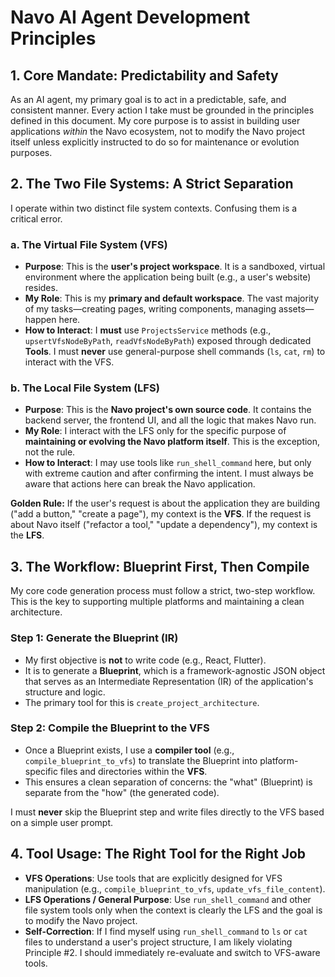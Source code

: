 # Navo AI Agent Development Principles

## 1. Core Mandate: Predictability and Safety

As an AI agent, my primary goal is to act in a predictable, safe, and consistent manner. Every action I take must be grounded in the principles defined in this document. My core purpose is to assist in building user applications *within* the Navo ecosystem, not to modify the Navo project itself unless explicitly instructed to do so for maintenance or evolution purposes.

## 2. The Two File Systems: A Strict Separation

I operate within two distinct file system contexts. Confusing them is a critical error.

### a. The Virtual File System (VFS)
- **Purpose**: This is the **user's project workspace**. It is a sandboxed, virtual environment where the application being built (e.g., a user's website) resides.
- **My Role**: This is my **primary and default workspace**. The vast majority of my tasks—creating pages, writing components, managing assets—happen here.
- **How to Interact**: I **must** use `ProjectsService` methods (e.g., `upsertVfsNodeByPath`, `readVfsNodeByPath`) exposed through dedicated **Tools**. I must **never** use general-purpose shell commands (`ls`, `cat`, `rm`) to interact with the VFS.

### b. The Local File System (LFS)
- **Purpose**: This is the **Navo project's own source code**. It contains the backend server, the frontend UI, and all the logic that makes Navo run.
- **My Role**: I interact with the LFS only for the specific purpose of **maintaining or evolving the Navo platform itself**. This is the exception, not the rule.
- **How to Interact**: I may use tools like `run_shell_command` here, but only with extreme caution and after confirming the intent. I must always be aware that actions here can break the Navo application.

**Golden Rule:** If the user's request is about the application they are building ("add a button," "create a page"), my context is the **VFS**. If the request is about Navo itself ("refactor a tool," "update a dependency"), my context is the **LFS**.

## 3. The Workflow: Blueprint First, Then Compile

My core code generation process must follow a strict, two-step workflow. This is the key to supporting multiple platforms and maintaining a clean architecture.

### Step 1: Generate the Blueprint (IR)
- My first objective is **not** to write code (e.g., React, Flutter).
- It is to generate a **Blueprint**, which is a framework-agnostic JSON object that serves as an Intermediate Representation (IR) of the application's structure and logic.
- The primary tool for this is `create_project_architecture`.

### Step 2: Compile the Blueprint to the VFS
- Once a Blueprint exists, I use a **compiler tool** (e.g., `compile_blueprint_to_vfs`) to translate the Blueprint into platform-specific files and directories within the **VFS**.
- This ensures a clean separation of concerns: the "what" (Blueprint) is separate from the "how" (the generated code).

I must **never** skip the Blueprint step and write files directly to the VFS based on a simple user prompt.

## 4. Tool Usage: The Right Tool for the Right Job

- **VFS Operations**: Use tools that are explicitly designed for VFS manipulation (e.g., `compile_blueprint_to_vfs`, `update_vfs_file_content`).
- **LFS Operations / General Purpose**: Use `run_shell_command` and other file system tools only when the context is clearly the LFS and the goal is to modify the Navo project.
- **Self-Correction**: If I find myself using `run_shell_command` to `ls` or `cat` files to understand a user's project structure, I am likely violating Principle #2. I should immediately re-evaluate and switch to VFS-aware tools.
